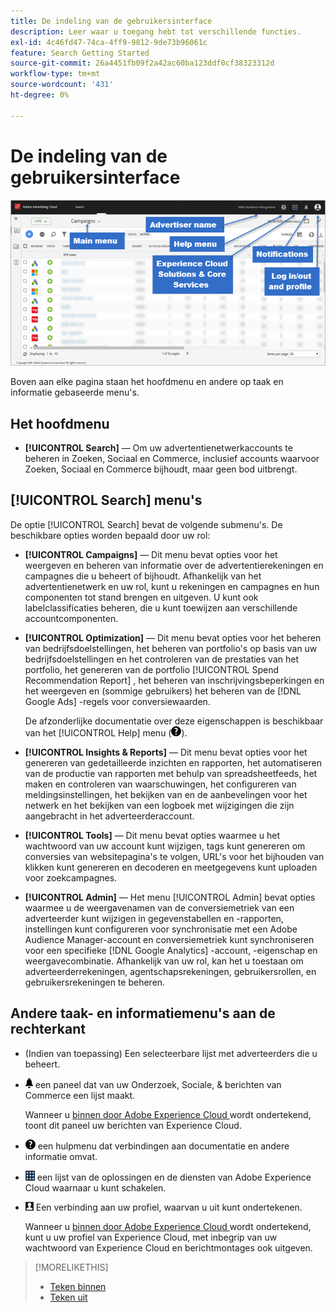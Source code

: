 ```yaml
---
title: De indeling van de gebruikersinterface
description: Leer waar u toegang hebt tot verschillende functies.
exl-id: 4c46fd47-74ca-4ff9-9812-9de73b96061c
feature: Search Getting Started
source-git-commit: 26a4451fb09f2a42ac60ba123ddf0cf38323312d
workflow-type: tm+mt
source-wordcount: '431'
ht-degree: 0%

---
```


# De indeling van de gebruikersinterface

![ gebruikersinterface ](/help/search-social-commerce/assets/ui.png " Gebruikersinterface ")

Boven aan elke pagina staan het hoofdmenu en andere op taak en informatie gebaseerde menu&#39;s.

## Het hoofdmenu

* **[!UICONTROL Search]** — Om uw advertentienetwerkaccounts te beheren in Zoeken, Sociaal en Commerce, inclusief accounts waarvoor Zoeken, Sociaal en Commerce bijhoudt, maar geen bod uitbrengt.

## [!UICONTROL Search] menu&#39;s

De optie [!UICONTROL Search] bevat de volgende submenu&#39;s. De beschikbare opties worden bepaald door uw rol:

* **[!UICONTROL Campaigns]** — Dit menu bevat opties voor het weergeven en beheren van informatie over de advertentierekeningen en campagnes die u beheert of bijhoudt. Afhankelijk van het advertentienetwerk en uw rol, kunt u rekeningen en campagnes en hun componenten tot stand brengen en uitgeven. U kunt ook labelclassificaties beheren, die u kunt toewijzen aan verschillende accountcomponenten.

* **[!UICONTROL Optimization]** — Dit menu bevat opties voor het beheren van bedrijfsdoelstellingen, het beheren van portfolio&#39;s op basis van uw bedrijfsdoelstellingen en het controleren van de prestaties van het portfolio, het genereren van de portfolio [!UICONTROL Spend Recommendation Report] , het beheren van inschrijvingsbeperkingen en het weergeven en (sommige gebruikers) het beheren van de [!DNL Google Ads] -regels voor conversiewaarden.

  De afzonderlijke documentatie over deze eigenschappen is beschikbaar van het [!UICONTROL Help] menu (![ het menu van de Hulp ](/help/search-social-commerce/assets/help-main-menu.png " menu van de Hulp ")).

* **[!UICONTROL Insights & Reports]** — Dit menu bevat opties voor het genereren van gedetailleerde inzichten en rapporten, het automatiseren van de productie van rapporten met behulp van spreadsheetfeeds, het maken en controleren van waarschuwingen, het configureren van meldingsinstellingen, het bekijken van en de aanbevelingen voor het netwerk en het bekijken van een logboek met wijzigingen die zijn aangebracht in het adverteerderaccount.

* **[!UICONTROL Tools]** — Dit menu bevat opties waarmee u het wachtwoord van uw account kunt wijzigen, tags kunt genereren om conversies van websitepagina&#39;s te volgen, URL&#39;s voor het bijhouden van klikken kunt genereren en decoderen en meetgegevens kunt uploaden voor zoekcampagnes.

* **[!UICONTROL Admin]** — Het menu [!UICONTROL Admin] bevat opties waarmee u de weergavenamen van de conversiemetriek van een adverteerder kunt wijzigen in gegevenstabellen en -rapporten, instellingen kunt configureren voor synchronisatie met een Adobe Audience Manager-account en conversiemetriek kunt synchroniseren voor een specifieke [!DNL Google Analytics] -account, -eigenschap en weergavecombinatie. Afhankelijk van uw rol, kan het u toestaan om adverteerderrekeningen, agentschapsrekeningen, gebruikersrollen, en gebruikersrekeningen te beheren.

## Andere taak- en informatiemenu&#39;s aan de rechterkant

* (Indien van toepassing) Een selecteerbare lijst met adverteerders die u beheert.

* ![ Waakzame berichten ](/help/search-social-commerce/assets/notifications-panel.png " Meldingen van de Waarschuwing ") een paneel dat van uw Onderzoek, Sociale, &amp; berichten van Commerce een lijst maakt.

  Wanneer u [ binnen door Adobe Experience Cloud ](sign-in.md) wordt ondertekend, toont dit paneel uw berichten van Experience Cloud.

* ![&#128279;](/help/search-social-commerce/assets/help-main-menu.png " het menu van de Hulp van 0&rbrace; &lbrace;het menu van de Hulp ") een hulpmenu dat verbindingen aan documentatie en andere informatie omvat.

* ![ de schakelaar van de Oplossing van de Oplossing ](/help/search-social-commerce/assets/menu-icon.png " schakelaar ") een lijst van de oplossingen en de diensten van Adobe Experience Cloud waarnaar u kunt schakelen.

* ![&#128279;](/help/search-social-commerce/assets/user-profile.png " het profiel van de Gebruiker 1&rbrace; gebruikersprofiel ") Een verbinding aan uw profiel, waarvan u uit kunt ondertekenen.

  Wanneer u [ binnen door Adobe Experience Cloud ](sign-in.md) wordt ondertekend, kunt u uw profiel van Experience Cloud, met inbegrip van uw wachtwoord van Experience Cloud en berichtmontages ook uitgeven.

>[!MORELIKETHIS]
>
>* [ Teken binnen ](sign-in.md)
>* [ Teken uit ](sign-out.md)
